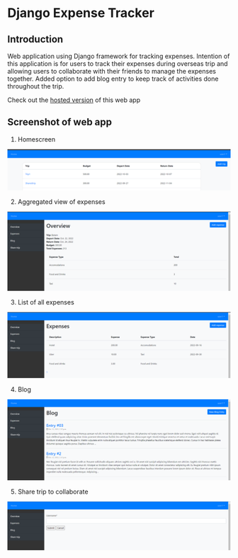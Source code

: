 # Django Expense Tracker

## Introduction
Web application using Django framework for tracking expenses. Intention of this application is for users to track their expenses during overseas trip and allowing users to collaborate with their friends to manage the expenses together. Added option to add blog entry to keep track of activities done throughout the trip.

Check out the [hosted version](https://chekahchek.pythonanywhere.com/) of this web app

## Screenshot of web app
1. Homescreen

<img src="img/homescreen.png">

2. Aggregated view of expenses

<img src="img/aggregated_expenses.png">

3. List of all expenses

<img src="img/expenses_list.png">

4. Blog

<img src="img/blog.png">

5. Share trip to collaborate

<img src="img/share_trip.png">
